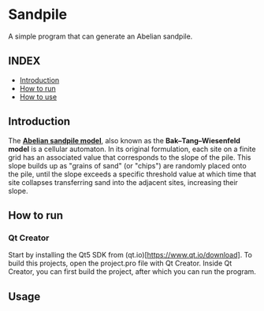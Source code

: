 # Sandpile
A simple program that can generate an Abelian sandpile.

## INDEX
 * [Introduction](#introduction)
 * [How to run](#how-to-run)
 * [How to use](#usage)


## Introduction
The [**Abelian sandpile model**](https://en.wikipedia.org/wiki/Abelian_sandpile_model), also known as the **Bak–Tang–Wiesenfeld model** is a cellular automaton. In its original formulation, each site on a finite grid has an associated value that corresponds to the slope of the pile. This slope builds up as "grains of sand" (or "chips") are randomly placed onto the pile, until the slope exceeds a specific threshold value at which time that site collapses transferring sand into the adjacent sites, increasing their slope. 


## How to run

### Qt Creator
Start by installing the Qt5 SDK from (qt.io)[https://www.qt.io/download]. 
To build this projects, open the project.pro file with Qt Creator. Inside Qt Creator, you can first build the project, after which you can run the program.


## Usage
